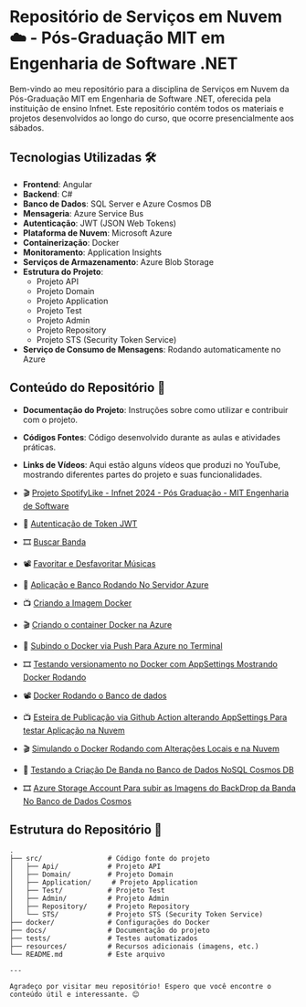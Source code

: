 # Repositório de Serviços em Nuvem ☁️ - Pós-Graduação MIT em Engenharia de Software .NET

Bem-vindo ao meu repositório para a disciplina de Serviços em Nuvem da Pós-Graduação MIT em Engenharia de Software .NET, oferecida pela instituição de ensino Infnet. Este repositório contém todos os materiais e projetos desenvolvidos ao longo do curso, que ocorre presencialmente aos sábados.

## Tecnologias Utilizadas 🛠️

- **Frontend**: Angular
- **Backend**: C#
- **Banco de Dados**: SQL Server e Azure Cosmos DB
- **Mensageria**: Azure Service Bus
- **Autenticação**: JWT (JSON Web Tokens)
- **Plataforma de Nuvem**: Microsoft Azure
- **Containerização**: Docker
- **Monitoramento**: Application Insights
- **Serviços de Armazenamento**: Azure Blob Storage
- **Estrutura do Projeto**:
  - Projeto API
  - Projeto Domain
  - Projeto Application
  - Projeto Test
  - Projeto Admin
  - Projeto Repository
  - Projeto STS (Security Token Service)
- **Serviço de Consumo de Mensagens**: Rodando automaticamente no Azure

## Conteúdo do Repositório 📁

- **Documentação do Projeto**: Instruções sobre como utilizar e contribuir com o projeto.
- **Códigos Fontes**: Código desenvolvido durante as aulas e atividades práticas.
- **Links de Vídeos**: Aqui estão alguns vídeos que produzi no YouTube, mostrando diferentes partes do projeto e suas funcionalidades.

- 🎬 [Projeto SpotifyLike - Infnet 2024 - Pós Graduação - MIT Engenharia de Software](https://youtu.be/v_zdhG2T5cE)
- 🎥 [Autenticação de Token JWT](https://www.youtube.com/watch?v=1GfK7H36ZVU)
- 🎞️ [Buscar Banda](https://youtu.be/MgXDZwceaV4)
- 📽️ [Favoritar e Desfavoritar Músicas](https://youtu.be/2UdwRnDd-Kc)
- 🎦 [Aplicação e Banco Rodando No Servidor Azure](https://youtu.be/_XaBwYLlYJw)
- 📺 [Criando a Imagem Docker](https://youtu.be/gsyUsF-1Go0)
- 🎬 [Criando o container Docker na Azure](https://youtu.be/0xh5V38feDQ)
- 🎥 [Subindo o Docker via Push Para Azure no Terminal](https://youtu.be/3kfw9pYkq7Y)
- 🎞️ [Testando versionamento no Docker com AppSettings Mostrando Docker Rodando](https://youtu.be/sPJDxthVob4)
- 📽️ [Docker Rodando o Banco de dados](https://youtu.be/2ZhPSe8B-yc)
- 📺 [Esteira de Publicação via Github Action alterando AppSettings Para testar Aplicação na Nuvem](https://youtu.be/cmp8vtWHhnc)
- 🎬 [Simulando o Docker Rodando com Alterações Locais e na Nuvem](https://youtu.be/NFXx3PCe4QU)
- 🎥 [Testando a Criação De Banda no Banco de Dados NoSQL Cosmos DB](https://youtu.be/IGv8FXxOzr0)
- 🎞️ [Azure Storage Account Para subir as Imagens do BackDrop da Banda No Banco de Dados Cosmos](https://youtu.be/t4Z65O-jMzI)

## Estrutura do Repositório 📂

```plaintext
.
├── src/                # Código fonte do projeto
│   ├── Api/            # Projeto API
│   ├── Domain/         # Projeto Domain
│   ├── Application/     # Projeto Application
│   ├── Test/           # Projeto Test
│   ├── Admin/          # Projeto Admin
│   ├── Repository/     # Projeto Repository
│   └── STS/            # Projeto STS (Security Token Service)
├── docker/             # Configurações do Docker
├── docs/               # Documentação do projeto
├── tests/              # Testes automatizados
├── resources/          # Recursos adicionais (imagens, etc.)
└── README.md           # Este arquivo

---

Agradeço por visitar meu repositório! Espero que você encontre o conteúdo útil e interessante. 😊
